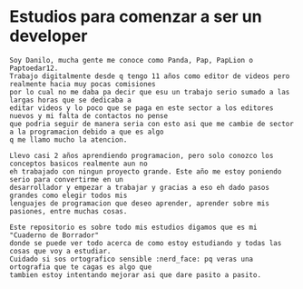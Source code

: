 # Estudios para comenzar a ser un developer
    Soy Danilo, mucha gente me conoce como Panda, Pap, PapLion o Paptoedar12. 
    Trabajo digitalmente desde q tengo 11 años como editor de videos pero realmente hacia muy pocas comisiones 
    por lo cual no me daba pa decir que esu un trabajo serio sumado a las largas horas que se dedicaba a 
    editar videos y lo poco que se paga en este sector a los editores nuevos y mi falta de contactos no pense 
    que podria seguir de manera seria con esto asi que me cambie de sector a la programacion debido a que es algo 
    q me llamo mucho la atencion.

    Llevo casi 2 años aprendiendo programacion, pero solo conozco los conceptos basicos realmente aun no
    eh trabajado con ningun proyecto grande. Este año me estoy poniendo serio para convertirme en un 
    desarrollador y empezar a trabajar y gracias a eso eh dado pasos grandes como elegir todos mis 
    lenguajes de programacion que deseo aprender, aprender sobre mis pasiones, entre muchas cosas.

    Este repositorio es sobre todo mis estudios digamos que es mi "Cuaderno de Borrador" 
    donde se puede ver todo acerca de como estoy estudiando y todas las cosas que voy a estudiar. 
    Cuidado si sos ortografico sensible :nerd_face: pq veras una ortografia que te cagas es algo que 
    tambien estoy intentando mejorar asi que dare pasito a pasito.


